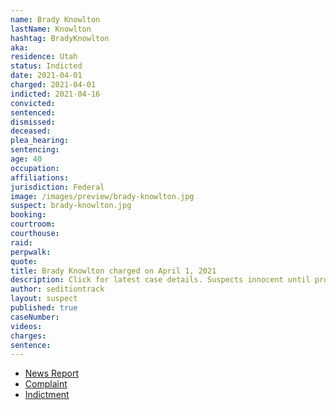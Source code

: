 ```yaml
---
name: Brady Knowlton
lastName: Knowlton
hashtag: BradyKnowlton
aka:
residence: Utah
status: Indicted
date: 2021-04-01
charged: 2021-04-01
indicted: 2021-04-16
convicted:
sentenced:
dismissed:
deceased:
plea_hearing:
sentencing:
age: 40
occupation:
affiliations:
jurisdiction: Federal
image: /images/preview/brady-knowlton.jpg
suspect: brady-knowlton.jpg
booking:
courtroom:
courthouse:
raid:
perpwalk:
quote:
title: Brady Knowlton charged on April 1, 2021
description: Click for latest case details. Suspects innocent until proven guilty.
author: seditiontrack
layout: suspect
published: true
caseNumber:
videos:
charges:
sentence:
---
```

- [News Report](https://www.abc4.com/news/st-george-man-charged-after-storming-u-s-capitol-in-january/)
- [Complaint](https://extremism.gwu.edu/sites/g/files/zaxdzs2191/f/Brady%20Knowlton%20Criminal%20Complaint.pdf)
- [Indictment](https://www.justice.gov/usao-dc/case-multi-defendant/file/1393746/download)
